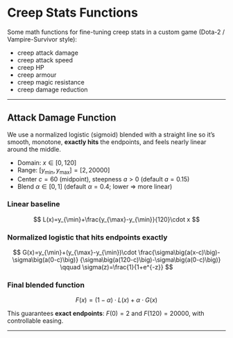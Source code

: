 # Creep Stats Functions

Some math functions for fine-tuning creep stats in a custom game (Dota-2 / Vampire-Survivor style):

- creep attack damage
- creep attack speed
- creep HP
- creep armour
- creep magic resistance
- creep damage reduction

---

## Attack Damage Function

We use a normalized logistic (sigmoid) blended with a straight line so it’s smooth, monotone,
**exactly hits** the endpoints, and feels nearly linear around the middle.

- Domain: $x\in[0,120]$  
- Range: $[y_{\min},y_{\max}] = [2,20000]$  
- Center $c=60$ (midpoint), steepness $a>0$ (default $a=0.15$)  
- Blend $\alpha\in[0,1]$ (default $\alpha=0.4$; lower $\Rightarrow$ more linear)

### Linear baseline
$$
L(x)=y_{\min}+\frac{y_{\max}-y_{\min}}{120}\cdot x
$$

### Normalized logistic that hits endpoints exactly
$$
G(x)=y_{\min}+(y_{\max}-y_{\min})\cdot
\frac{\sigma\big(a(x-c)\big)-\sigma\big(a(0-c)\big)}
{\sigma\big(a(120-c)\big)-\sigma\big(a(0-c)\big)}
\qquad \sigma(z)=\frac{1}{1+e^{-z}}
$$

### Final blended function
$$
F(x)=(1-\alpha)\cdot L(x)+\alpha\cdot G(x)
$$

This guarantees **exact endpoints**: $F(0)=2$ and $F(120)=20000$, with controllable easing.

---